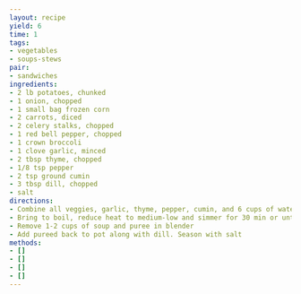 ```yaml
---
layout: recipe
yield: 6
time: 1
tags:
- vegetables
- soups-stews
pair:
- sandwiches
ingredients:
- 2 lb potatoes, chunked
- 1 onion, chopped
- 1 small bag frozen corn
- 2 carrots, diced
- 2 celery stalks, chopped
- 1 red bell pepper, chopped
- 1 crown broccoli
- 1 clove garlic, minced
- 2 tbsp thyme, chopped
- 1/8 tsp pepper
- 2 tsp ground cumin
- 3 tbsp dill, chopped
- salt
directions:
- Combine all veggies, garlic, thyme, pepper, cumin, and 6 cups of water to large pot
- Bring to boil, reduce heat to medium-low and simmer for 30 min or until veggies are tender
- Remove 1-2 cups of soup and puree in blender
- Add pureed back to pot along with dill. Season with salt
methods:
- []
- []
- []
- []
---
```


